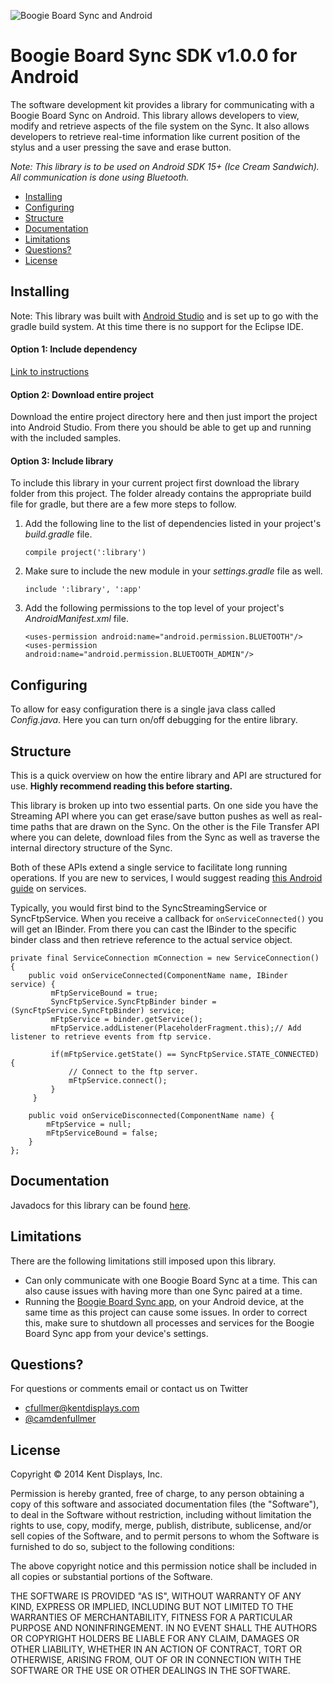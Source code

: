 ![Boogie Board Sync and Android](http://i.imgur.com/SH4bzBT.png "Boogie Board Sync and Android")

# Boogie Board Sync SDK v1.0.0 for Android

The software development kit provides a library for communicating with a Boogie Board Sync on Android. This library allows developers to view, modify and retrieve aspects of the file system on the Sync. It also allows developers to retrieve real-time information like current position of the stylus and a user pressing the save and erase button.

*Note: This library is to be used on Android SDK 15+ (Ice Cream Sandwich). All communication is done using Bluetooth.*

- [Installing](#installing)
- [Configuring](#configuring)
- [Structure](#structure)
- [Documentation](#documentation)
- [Limitations](#limitations)
- [Questions?](#questions)
- [License](#license)

## Installing

Note: This library was built with [Android Studio](http://developer.android.com/sdk/installing/studio.html) and is set up to go with the gradle build system. At this time there is no support for the Eclipse IDE.

#### Option 1: Include dependency

[Link to instructions](https://jitpack.io/#kent-displays/boogie-board-sync-sdk-android/1.0.0)

#### Option 2: Download entire project
Download the entire project directory here and then just import the project into Android Studio. From there you should be able to get up and running with the included samples.

#### Option 3: Include library
To include this library in your current project first download the library folder from this project. The folder already contains the appropriate build file for gradle, but there are a few more steps to follow.

1. Add the following line to the list of dependencies listed in your project's *build.gradle* file.

	```
	compile project(':library')
	```

2. Make sure to include the new module in your *settings.gradle* file as well.
	
	```
	include ':library', ':app'
	```

3. Add the following permissions to the top level of your project's *AndroidManifest.xml* file.

	```
	<uses-permission android:name="android.permission.BLUETOOTH"/>
    <uses-permission android:name="android.permission.BLUETOOTH_ADMIN"/>
    ```

## Configuring

To allow for easy configuration there is a single java class called *Config.java*. Here you can turn on/off debugging for the entire library.

## Structure
This is a quick overview on how the entire library and API are structured for use. **Highly recommend reading this before starting.**

This library is broken up into two essential parts. On one side you have the Streaming API where you can get erase/save button pushes as well as real-time paths that are drawn on the Sync. On the other is the File Transfer API where you can delete, download files from the Sync as well as traverse the internal directory structure of the Sync.

Both of these APIs extend a single service to facilitate long running operations. If you are new to services, I would suggest reading [this Android guide](http://developer.android.com/guide/components/services.html) on services.

Typically, you would first bind to the SyncStreamingService or SyncFtpService. When you receive a callback for ```onServiceConnected()``` you will get an IBinder. From there you can cast the IBinder to the specific binder class and then retrieve reference to the actual service object.


```
private final ServiceConnection mConnection = new ServiceConnection() {
	public void onServiceConnected(ComponentName name, IBinder service) {
         mFtpServiceBound = true;
         SyncFtpService.SyncFtpBinder binder = (SyncFtpService.SyncFtpBinder) service;
         mFtpService = binder.getService();
         mFtpService.addListener(PlaceholderFragment.this);// Add listener to retrieve events from ftp service.

         if(mFtpService.getState() == SyncFtpService.STATE_CONNECTED) {
             // Connect to the ftp server.
             mFtpService.connect();
         }
     }

    public void onServiceDisconnected(ComponentName name) {
        mFtpService = null;
        mFtpServiceBound = false;
    }
};
```


## Documentation

Javadocs for this library can be found [here](#).


## Limitations
There are the following limitations still imposed upon this library.

- Can only communicate with one Boogie Board Sync at a time. This can also cause issues with having more than one Sync paired at a time.
- Running the [Boogie Board Sync app](https://play.google.com/store/apps/details?id=com.improvelectronics.sync_android), on your Android device, at the same time as this project can cause some issues. In order to correct this, make sure to shutdown all processes and services for the Boogie Board Sync app from your device's settings.

## Questions?

For questions or comments email or contact us on Twitter

- [cfullmer@kentdisplays.com](mailto:cfullmer@kentdisplays.com)
- [@camdenfullmer](http://twitter.com/camdenfullmer)

## License

Copyright © 2014 Kent Displays, Inc.

Permission is hereby granted, free of charge, to any person obtaining a copy
of this software and associated documentation files (the "Software"), to deal
in the Software without restriction, including without limitation the rights
to use, copy, modify, merge, publish, distribute, sublicense, and/or sell
copies of the Software, and to permit persons to whom the Software is
furnished to do so, subject to the following conditions:

The above copyright notice and this permission notice shall be included in
all copies or substantial portions of the Software.

THE SOFTWARE IS PROVIDED "AS IS", WITHOUT WARRANTY OF ANY KIND, EXPRESS OR
IMPLIED, INCLUDING BUT NOT LIMITED TO THE WARRANTIES OF MERCHANTABILITY,
FITNESS FOR A PARTICULAR PURPOSE AND NONINFRINGEMENT. IN NO EVENT SHALL THE
AUTHORS OR COPYRIGHT HOLDERS BE LIABLE FOR ANY CLAIM, DAMAGES OR OTHER
LIABILITY, WHETHER IN AN ACTION OF CONTRACT, TORT OR OTHERWISE, ARISING FROM,
OUT OF OR IN CONNECTION WITH THE SOFTWARE OR THE USE OR OTHER DEALINGS IN
THE SOFTWARE.
